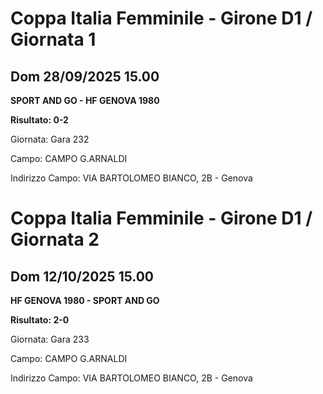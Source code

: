 # Coppa Italia Femminile  - Girone D1 / Giornata 1
## Dom 28/09/2025 15.00

<strong>SPORT AND GO - HF GENOVA 1980</strong>

**Risultato: 0-2**

Giornata: Gara 232

Campo: CAMPO G.ARNALDI 

Indirizzo Campo:  VIA BARTOLOMEO BIANCO, 2B - Genova


# Coppa Italia Femminile  - Girone D1 / Giornata 2
## Dom 12/10/2025 15.00

<strong>HF GENOVA 1980 - SPORT AND GO</strong>

**Risultato: 2-0**

Giornata: Gara 233

Campo: CAMPO G.ARNALDI 

Indirizzo Campo:  VIA BARTOLOMEO BIANCO, 2B - Genova


